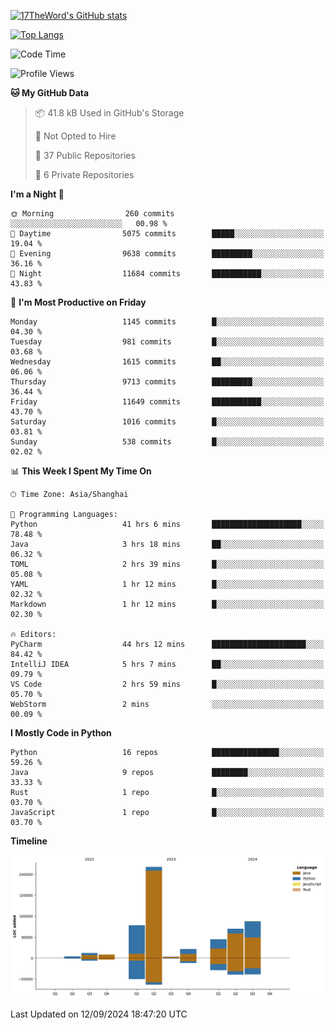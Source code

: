 [![17TheWord's GitHub stats](https://github-readme-stats.vercel.app/api?username=17TheWord&count_private=true&show_icons=true)](https://github.com/anuraghazra/github-readme-stats)

[![Top Langs](https://github-readme-stats.vercel.app/api/top-langs/?username=17TheWord&layout=compact&hide=html)](https://github.com/anuraghazra/github-readme-stats)


<!--START_SECTION:waka-->
![Code Time](http://img.shields.io/badge/Code%20Time-400%20hrs%207%20mins-blue)

![Profile Views](http://img.shields.io/badge/Profile%20Views-0-blue)

**🐱 My GitHub Data** 

> 📦 41.8 kB Used in GitHub's Storage 
 > 
> 🚫 Not Opted to Hire
 > 
> 📜 37 Public Repositories 
 > 
> 🔑 6 Private Repositories 
 > 
**I'm a Night 🦉** 

```text
🌞 Morning                260 commits         ░░░░░░░░░░░░░░░░░░░░░░░░░   00.98 % 
🌆 Daytime                5075 commits        █████░░░░░░░░░░░░░░░░░░░░   19.04 % 
🌃 Evening                9638 commits        █████████░░░░░░░░░░░░░░░░   36.16 % 
🌙 Night                  11684 commits       ███████████░░░░░░░░░░░░░░   43.83 % 
```
📅 **I'm Most Productive on Friday** 

```text
Monday                   1145 commits        █░░░░░░░░░░░░░░░░░░░░░░░░   04.30 % 
Tuesday                  981 commits         █░░░░░░░░░░░░░░░░░░░░░░░░   03.68 % 
Wednesday                1615 commits        ██░░░░░░░░░░░░░░░░░░░░░░░   06.06 % 
Thursday                 9713 commits        █████████░░░░░░░░░░░░░░░░   36.44 % 
Friday                   11649 commits       ███████████░░░░░░░░░░░░░░   43.70 % 
Saturday                 1016 commits        █░░░░░░░░░░░░░░░░░░░░░░░░   03.81 % 
Sunday                   538 commits         █░░░░░░░░░░░░░░░░░░░░░░░░   02.02 % 
```


📊 **This Week I Spent My Time On** 

```text
🕑︎ Time Zone: Asia/Shanghai

💬 Programming Languages: 
Python                   41 hrs 6 mins       ████████████████████░░░░░   78.48 % 
Java                     3 hrs 18 mins       ██░░░░░░░░░░░░░░░░░░░░░░░   06.32 % 
TOML                     2 hrs 39 mins       █░░░░░░░░░░░░░░░░░░░░░░░░   05.08 % 
YAML                     1 hr 12 mins        █░░░░░░░░░░░░░░░░░░░░░░░░   02.32 % 
Markdown                 1 hr 12 mins        █░░░░░░░░░░░░░░░░░░░░░░░░   02.30 % 

🔥 Editors: 
PyCharm                  44 hrs 12 mins      █████████████████████░░░░   84.42 % 
IntelliJ IDEA            5 hrs 7 mins        ██░░░░░░░░░░░░░░░░░░░░░░░   09.79 % 
VS Code                  2 hrs 59 mins       █░░░░░░░░░░░░░░░░░░░░░░░░   05.70 % 
WebStorm                 2 mins              ░░░░░░░░░░░░░░░░░░░░░░░░░   00.09 % 
```

**I Mostly Code in Python** 

```text
Python                   16 repos            ███████████████░░░░░░░░░░   59.26 % 
Java                     9 repos             ████████░░░░░░░░░░░░░░░░░   33.33 % 
Rust                     1 repo              █░░░░░░░░░░░░░░░░░░░░░░░░   03.70 % 
JavaScript               1 repo              █░░░░░░░░░░░░░░░░░░░░░░░░   03.70 % 
```



**Timeline**

![Lines of Code chart](https://raw.githubusercontent.com/17TheWord/17TheWord/main/assets/bar_graph.png)


 Last Updated on 12/09/2024 18:47:20 UTC
<!--END_SECTION:waka-->
